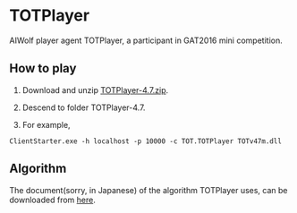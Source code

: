 # TOTPlayer
AIWolf player agent TOTPlayer, a participant in GAT2016 mini competition.

## How to play

1. Download and unzip [TOTPlayer-4.7.zip](https://github.com/AIWolfSharp/TOTPlayer/releases/download/v4.7/TOTPlayer-4.7.zip).

1. Descend to folder TOTPlayer-4.7.

1. For example,

```
ClientStarter.exe -h localhost -p 10000 -c TOT.TOTPlayer TOTv47m.dll
```

## Algorithm

The document(sorry, in Japanese) of the algorithm TOTPlayer uses,
can be downloaded from [here](https://github.com/AIWolfSharp/TOTPlayer/releases/download/v4.7/TOTPlayer.pdf).
